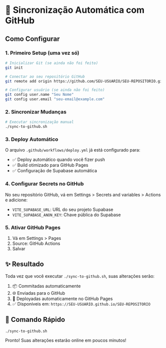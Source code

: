 # 🔄 Sincronização Automática com GitHub

## Como Configurar

### 1. Primeiro Setup (uma vez só)
```bash
# Inicializar Git (se ainda não foi feito)
git init

# Conectar ao seu repositório GitHub
git remote add origin https://github.com/SEU-USUARIO/SEU-REPOSITORIO.git

# Configurar usuário (se ainda não foi feito)
git config user.name "Seu Nome"
git config user.email "seu-email@example.com"
```

### 2. Sincronizar Mudanças
```bash
# Executar sincronização manual
./sync-to-github.sh
```

### 3. Deploy Automático
O arquivo `.github/workflows/deploy.yml` já está configurado para:
- ✅ Deploy automático quando você fizer push
- ✅ Build otimizado para GitHub Pages
- ✅ Configuração de Supabase automática

### 4. Configurar Secrets no GitHub
No seu repositório GitHub, vá em Settings > Secrets and variables > Actions e adicione:

- `VITE_SUPABASE_URL`: URL do seu projeto Supabase
- `VITE_SUPABASE_ANON_KEY`: Chave pública do Supabase

### 5. Ativar GitHub Pages
1. Vá em Settings > Pages
2. Source: GitHub Actions
3. Salvar

## ✨ Resultado
Toda vez que você executar `./sync-to-github.sh`, suas alterações serão:
1. 📦 Commitadas automaticamente
2. 🌐 Enviadas para o GitHub
3. 🚀 Deployadas automaticamente no GitHub Pages
4. ✅ Disponíveis em: `https://SEU-USUARIO.github.io/SEU-REPOSITORIO`

## 🎯 Comando Rápido
```bash
./sync-to-github.sh
```

Pronto! Suas alterações estarão online em poucos minutos!